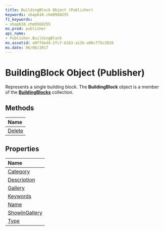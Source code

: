```yaml
---
title: BuildingBlock Object (Publisher)
keywords: vbapb10.chm9568255
f1_keywords:
- vbapb10.chm9568255
ms.prod: publisher
api_name:
- Publisher.BuildingBlock
ms.assetid: e0ffded4-2fc7-b163-a12b-a06cf75c2826
ms.date: 06/08/2017
---
```



# BuildingBlock Object (Publisher)

Represents a single building block. The  **BuildingBlock** object is a member of the **[BuildingBlocks](Publisher.BuildingBlocks.md)** collection.
 


## Methods



|**Name**|
|:-----|
|[Delete](Publisher.BuildingBlock.Delete.md)|

## Properties



|**Name**|
|:-----|
|[Category](Publisher.BuildingBlock.Category.md)|
|[Description](Publisher.BuildingBlock.Description.md)|
|[Gallery](Publisher.BuildingBlock.Gallery.md)|
|[Keywords](Publisher.buildingblock.keywords.md)|
|[Name](Publisher.BuildingBlock.Name.md)|
|[ShowInGallery](Publisher.BuildingBlock.ShowInGallery.md)|
|[Type](Publisher.BuildingBlock.Type.md)|


